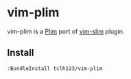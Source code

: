 # vim-plim

vim-plim is a [Plim](https://github.com/2nd/Plim) port of [vim-slim](https://github.com/slim-template/vim-slim>) plugin.

## Install

`:BundleInstall tclh123/vim-plim`
